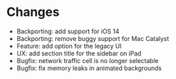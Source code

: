 # Changes

- Backporting: add support for iOS 14
- Backporting: remove buggy support for Mac Catalyst
- Feature: add option for the legacy UI
- UX: add section title for the sidebar on iPad
- Bugfix: network traffic cell is no longer selectable
- Bugfix: fix memory leaks in animated backgrounds
